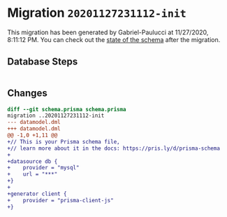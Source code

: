 # Migration `20201127231112-init`

This migration has been generated by Gabriel-Paulucci at 11/27/2020, 8:11:12 PM.
You can check out the [state of the schema](./schema.prisma) after the migration.

## Database Steps

```sql

```

## Changes

```diff
diff --git schema.prisma schema.prisma
migration ..20201127231112-init
--- datamodel.dml
+++ datamodel.dml
@@ -1,0 +1,11 @@
+// This is your Prisma schema file,
+// learn more about it in the docs: https://pris.ly/d/prisma-schema
+
+datasource db {
+    provider = "mysql"
+    url = "***"
+}
+
+generator client {
+    provider = "prisma-client-js"
+}
```


